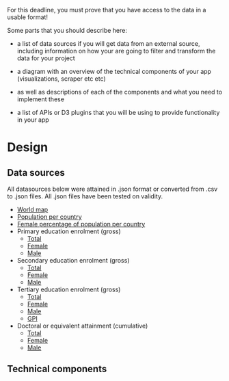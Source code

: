 For this deadline, you must prove that you have access to the data in a usable format!

Some parts that you should describe here:

* a list of data sources if you will get data from an external source, including information on how your are going to filter and transform the data for your project

* a diagram with an overview of the technical components of your app (visualizations, scraper etc etc)

* as well as descriptions of each of the components and what you need to implement these

* a list of APIs or D3 plugins that you will be using to provide functionality in your app

# Design

## Data sources

All datasources below were attained in .json format or converted from .csv to .json files. All .json files have
been tested on validity.

* [World map](link)
* [Population per country](https://data.worldbank.org/indicator/SP.POP.TOTL)
* [Female percentage of population per country](https://data.worldbank.org/indicator/SP.POP.TOTL.FE.ZS)
* Primary education enrolment (gross)
  * [Total](https://data.worldbank.org/indicator/SE.PRM.ENRR)
  * [Female](https://data.worldbank.org/indicator/SE.PRM.ENRR.FE)
  * [Male](https://data.worldbank.org/indicator/SE.PRM.ENRR.MA)
* Secondary education enrolment (gross)
  * [Total](https://data.worldbank.org/indicator/SE.SEC.ENRR)
  * [Female](https://data.worldbank.org/indicator/SE.SEC.ENRR.FE)
  * [Male](https://data.worldbank.org/indicator/SE.SEC.ENRR.MA)
* Tertiary education enrolment (gross)
  * [Total](https://data.worldbank.org/indicator/SE.TER.ENRR)
  * [Female](https://data.worldbank.org/indicator/SE.TER.ENRR.FE)
  * [Male](https://data.worldbank.org/indicator/SE.TER.ENRR.MA)
  * [GPI](https://data.worldbank.org/indicator/SE.ENR.TERT.FM.ZS)
* Doctoral or equivalent attainment (cumulative)
  * [Total](https://data.worldbank.org/indicator/SE.TER.CUAT.DO.ZS)
  * [Female](https://data.worldbank.org/indicator/SE.TER.CUAT.DO.FE.ZS)
  * [Male](https://data.worldbank.org/indicator/SE.TER.CUAT.DO.MA.ZS)

## Technical components
